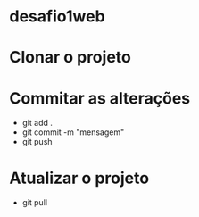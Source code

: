 # desafio1web

# Clonar o projeto


# Commitar as alterações
- git add .
- git commit -m "mensagem"
- git push

# Atualizar o projeto
- git pull